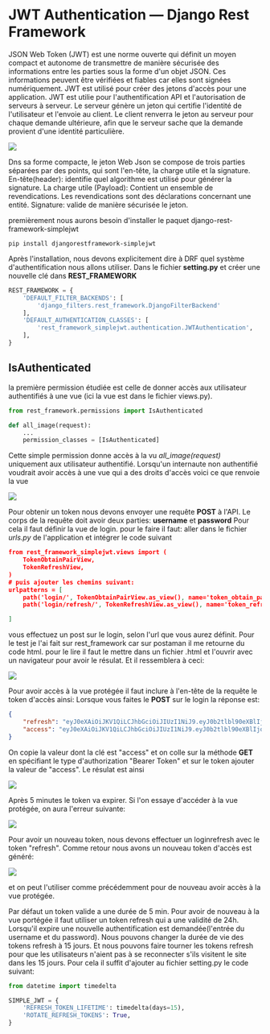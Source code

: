 # JWT Authentication — Django Rest Framework

JSON Web Token (JWT) est une norme ouverte qui définit un moyen compact et autonome de transmettre de manière sécurisée des informations entre les parties sous la forme d'un objet JSON. Ces informations peuvent être vérifiées et fiables car elles sont signées numériquement. JWT est utilisé pour créer des jetons d'accès pour une application. JWT est utilie pour l'authentification API et l'autorisation de serveurs à serveur. Le serveur génère un jeton qui certifie l'identité de l'utilisateur et l'envoie au client. Le client renverra le jeton au serveur pour chaque demande ultérieure, afin que le serveur sache que la demande provient d'une identité particulière.

![](jwt.png)

Dns sa forme compacte, le jeton Web Json se compose de trois parties séparées par des points, qui sont l'en-tête, la charge utile et la signature.
En-tête(header): identifie quel algorithme est utilisé pour générer la signature.
La charge utile (Payload): Contient un ensemble de revendications. Les revendications sont des déclarations concernant une entité.
Signature: valide de manière sécurisée le jeton. 

premièrement nous aurons besoin d'installer le paquet django-rest-framework-simplejwt

```shell
pip install djangorestframework-simplejwt
```

Après l'installation, nous devons explicitement dire à DRF quel système d'authentification nous allons utiliser. Dans le fichier **setting.py** et créer une nouvelle clé dans **REST_FRAMEWORK**

```python
REST_FRAMEWORK = {
    'DEFAULT_FILTER_BACKENDS': [
        'django_filters.rest_framework.DjangoFilterBackend'
    ],
    'DEFAULT_AUTHENTICATION_CLASSES': [
        'rest_framework_simplejwt.authentication.JWTAuthentication',
    ],
}
```

## IsAuthenticated

la première permission étudiée est celle de donner accès aux utilisateur authentifiés à une vue (ici la vue est dans le fichier views.py).

```python
from rest_framework.permissions import IsAuthenticated

def all_image(request):
    ...
    permission_classes = [IsAuthenticated]
```

Cette simple permission donne accès à la vu *all_image(request)* uniquement aux utilisateur authentifié.
Lorsqu'un internaute non authentifié voudrait avoir accès à une vue qui a des droits d'accès voici ce que renvoie la vue

![](is_notauth_permission.png)

Pour obtenir un token nous devons envoyer une requête **POST** à l'API. Le corps de la requête doit avoir deux parties: **username** et **password**
Pour cela il faut définir la vue de login. pour le faire il faut:
aller dans le fichier *urls.py* de l'application et intégrer le code suivant

```json
from rest_framework_simplejwt.views import (
    TokenObtainPairView,
    TokenRefreshView,
)
# puis ajouter les chemins suivant:
urlpatterns = [
    path('login/', TokenObtainPairView.as_view(), name='token_obtain_pair'),
    path('login/refresh/', TokenRefreshView.as_view(), name='token_refresh'),

]
```

vous effectuez un post sur le login, selon l'url que vous aurez définit. Pour le test je l'ai fait sur rest_framework car sur postaman il me retourne du code html. pour le lire il faut le mettre dans un fichier .html et l'ouvrir avec un navigateur pour avoir le résulat. Et il ressemblera à ceci:

![](get_token.png)

Pour avoir accès à la vue protégée il faut inclure à l'en-tête de la requête le token d'accès ainsi:
Lorsque vous faites le **POST** sur le login la réponse est:

```JSON
{
    "refresh": "eyJ0eXAiOiJKV1QiLCJhbGciOiJIUzI1NiJ9.eyJ0b2tlbl90eXBlIjoicmVmcmVzaCIsImV4cCI6MTYzODQ3MDI4MywiaWF0IjoxNjM4MzgzODgzLCJqdGkiOiJjMmNjNjkyZmVkMzA0YTE5ODM3NThhZTRhNmFmMjhlMiIsInVzZXJfaWQiOjJ9.MWU8FlFF5aReehS3NRDpNf2chznuWpDGYrqpk2IJfKA",
    "access": "eyJ0eXAiOiJKV1QiLCJhbGciOiJIUzI1NiJ9.eyJ0b2tlbl90eXBlIjoiYWNjZXNzIiwiZXhwIjoxNjM4Mzg0MTgzLCJpYXQiOjE2MzgzODM4ODMsImp0aSI6ImUwOTQ0NWY4OGRjNDRhYjVhZjRmZTljMGVjMTg0ZmZjIiwidXNlcl9pZCI6Mn0.fTIIUQCj6ZW5214cVfvyTvXoeySaa4BgAeshwdFFPck"
}
```

On copie la valeur dont la clé est "access" et on colle sur la méthode **GET** en spécifiant le type d'authorization "Bearer Token" et sur le token ajouter la valeur de "access". Le résulat est ainsi

![](get_auth.png)

Après 5 minutes le token va expirer. Si l'on essaye d'accéder à la vue protégée, on aura l'erreur suivante:

![](token_expire.png)

Pour avoir un nouveau token, nous devons effectuer un loginrefresh avec le token "refresh". Comme retour nous avons un nouveau token d'accès est généré:

![](refresh.png)

et on peut l'utiliser comme précédemment pour de nouveau avoir accès à la vue protégée.

Par défaut un token valide  a une durée de 5 min. Pour avoir de nouveau à la vue portégée il faut utiliser un token refresh qui a une validité de 24h. Lorsqu'il expire une nouvelle authentification est demandée(l'entrée du username et du password).
Nous pouvons changer la durée de vie des tokens refresh à 15 jours. Et nous pouvons faire tourner les tokens refresh pour que les utilisateurs n'aient pas à se reconnecter s'ils visitent le site dans les 15 jours. Pour cela il suffit d'ajouter au fichier setting.py le code suivant:

```python
from datetime import timedelta

SIMPLE_JWT = {
    'REFRESH_TOKEN_LIFETIME': timedelta(days=15),
    'ROTATE_REFRESH_TOKENS': True,
}
```